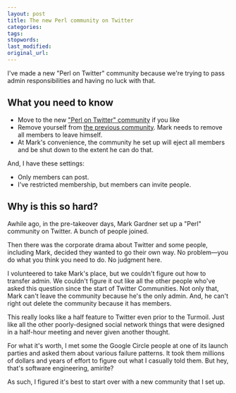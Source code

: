 ```yaml
---
layout: post
title: The new Perl community on Twitter
categories:
tags:
stopwords:
last_modified:
original_url:
---
```


I've made a new "Perl on Twitter" community because we're trying to pass admin responsibilities  and having no luck with that.

<!--more-->

## What you need to know

* Move to the new ["Perl on Twitter" community](https://twitter.com/i/communities/1616157397029879831) if you like
* Remove yourself from [the previous community](https://twitter.com/i/communities/1471579416216145924). Mark needs to remove all members to leave himself.
* At Mark's convenience, the community he set up will eject all members and be shut down to the extent he can do that.

And, I have these settings:

* Only members can post.
* I've restricted membership, but members can invite people.

## Why is this so hard?

Awhile ago, in the pre-takeover days, Mark Gardner set up a "Perl" community on Twitter. A bunch of people joined.

Then there was the corporate drama about Twitter and some people, including Mark, decided they wanted to go their own way. No problem—you do what you think you need to do. No judgment here.

I volunteered to take Mark's place, but we couldn't figure out how to transfer admin. We couldn't figure it out like all the other people who've asked this question since the start of Twitter Communities. Not only that, Mark can't leave the community because he's the only admin. And, he can't right out delete the community because it has members.

This really looks like a half feature to Twitter even prior to the Turmoil. Just like all the other poorly-designed social network things that were designed in a half-hour meeting and never given another thought.

For what it's worth, I met some the Google Circle people at one of its launch parties and asked them about various failure patterns. It took them millions of dollars and years of effort to figure out what I casually told them. But hey, that's software engineering, amirite?

As such, I figured it's best to start over with a new community that I set up.


